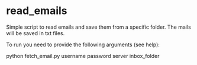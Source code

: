 # read_emails
Simple script to read emails and save them from a specific folder. 
The mails will be saved in txt files.

To run you need to provide the following arguments (see help):

python fetch_email.py username password server inbox_folder
